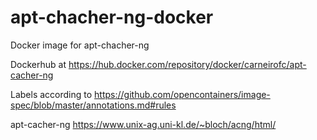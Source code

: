 # apt-chacher-ng-docker
Docker image for apt-chacher-ng

Dockerhub at https://hub.docker.com/repository/docker/carneirofc/apt-cacher-ng

Labels according to https://github.com/opencontainers/image-spec/blob/master/annotations.md#rules

apt-cacher-ng https://www.unix-ag.uni-kl.de/~bloch/acng/html/
